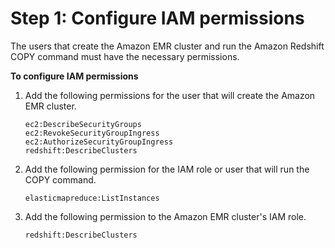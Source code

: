 # Step 1: Configure IAM permissions<a name="load-from-emr-steps-configure-iam"></a>

The users that create the Amazon EMR cluster and run the Amazon Redshift COPY command must have the necessary permissions\.

**To configure IAM permissions**

1. Add the following permissions for the user that will create the Amazon EMR cluster\.

   ```
   ec2:DescribeSecurityGroups
   ec2:RevokeSecurityGroupIngress
   ec2:AuthorizeSecurityGroupIngress
   redshift:DescribeClusters
   ```

1. Add the following permission for the IAM role or user that will run the COPY command\.

   ```
   elasticmapreduce:ListInstances
   ```

1. Add the following permission to the Amazon EMR cluster's IAM role\.

   ```
   redshift:DescribeClusters
   ```